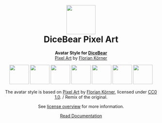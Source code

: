 <h1 align="center"><img src="https://dicebear.com/logo-readme.svg" width="96" /> <br />DiceBear Pixel Art</h1>
<p align="center">
  <strong>Avatar Style for <a href="https://dicebear.com/">DiceBear</a></strong><br />
  <a href="https://dicebear.com">Pixel Art</a> by <a href="https://dicebear.com">Florian Körner</a>
</p>

<p align="center">
  <img src="https://api.dicebear.com/5.x/pixel-art/svg?seed=Mimi" width="64" />
  <img src="https://api.dicebear.com/5.x/pixel-art/svg?seed=Sasha" width="64" />
  <img src="https://api.dicebear.com/5.x/pixel-art/svg?seed=Lilly" width="64" />
  <img src="https://api.dicebear.com/5.x/pixel-art/svg?seed=Tigger" width="64" />
  <img src="https://api.dicebear.com/5.x/pixel-art/svg?seed=Bella" width="64" />
  <img src="https://api.dicebear.com/5.x/pixel-art/svg?seed=Zoe" width="64" />
  <img src="https://api.dicebear.com/5.x/pixel-art/svg?seed=Kitty" width="64" />
</p>

<p align="center">
  The avatar style is based on <a href="https://dicebear.com">Pixel Art</a> by
  <a href="https://dicebear.com">Florian Körner</a>, licensed under
  <a href="https://creativecommons.org/licenses/zero/1.0/">CC0 1.0</a>. / Remix of the original.
</p>
<p align="center">
  See <a href="https://dicebear.com/licenses">license overview</a> for more information.
</p>

<p align="center">
  <a href="https://dicebear.com/styles/pixel-art">
    Read Documentation
  </a>
</p>
